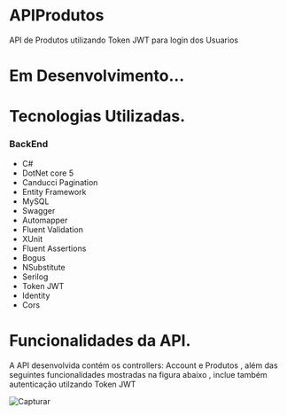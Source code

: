 # APIProdutos
API de Produtos utilizando Token JWT para login dos Usuarios


# Em Desenvolvimento...

# Tecnologias Utilizadas.

### BackEnd
- C#
- DotNet core 5 
- Canducci Pagination
- Entity Framework
- MySQL
- Swagger 
- Automapper
- Fluent Validation
- XUnit
- Fluent Assertions
- Bogus
- NSubstitute
- Serilog
- Token JWT
- Identity
- Cors

# Funcionalidades da API.

A API desenvolvida contém os  controllers:  Account e Produtos , além das seguintes funcionalidades  mostradas na  figura abaixo , inclue também autenticação utilzando Token JWT 

![Capturar](https://user-images.githubusercontent.com/47072463/144960997-58bfdd15-d3c2-42fe-b4b4-2ea980f8e026.PNG)
